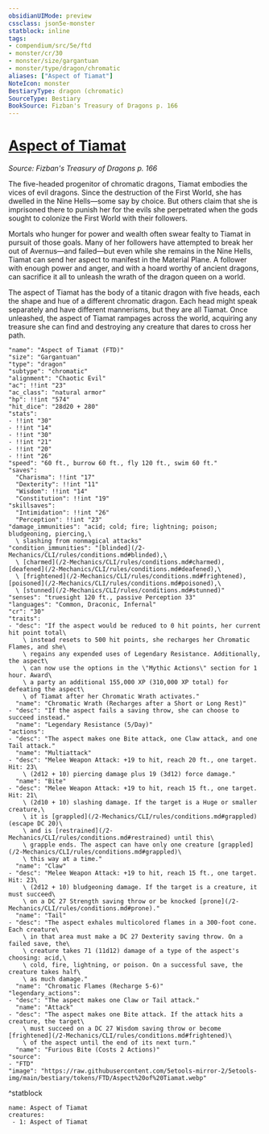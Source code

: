 ```yaml
---
obsidianUIMode: preview
cssclass: json5e-monster
statblock: inline
tags:
- compendium/src/5e/ftd
- monster/cr/30
- monster/size/gargantuan
- monster/type/dragon/chromatic
aliases: ["Aspect of Tiamat"]
NoteIcon: monster
BestiaryType: dragon (chromatic)
SourceType: Bestiary
BookSource: Fizban's Treasury of Dragons p. 166
---
```

# [Aspect of Tiamat](2-Mechanics\CLI\bestiary\dragon/aspect-of-tiamat-ftd.md)
*Source: Fizban's Treasury of Dragons p. 166*  

The five-headed progenitor of chromatic dragons, Tiamat embodies the vices of evil dragons. Since the destruction of the First World, she has dwelled in the Nine Hells—some say by choice. But others claim that she is imprisoned there to punish her for the evils she perpetrated when the gods sought to colonize the First World with their followers.

Mortals who hunger for power and wealth often swear fealty to Tiamat in pursuit of those goals. Many of her followers have attempted to break her out of Avernus—and failed—but even while she remains in the Nine Hells, Tiamat can send her aspect to manifest in the Material Plane. A follower with enough power and anger, and with a hoard worthy of ancient dragons, can sacrifice it all to unleash the wrath of the dragon queen on a world.

The aspect of Tiamat has the body of a titanic dragon with five heads, each the shape and hue of a different chromatic dragon. Each head might speak separately and have different mannerisms, but they are all Tiamat. Once unleashed, the aspect of Tiamat rampages across the world, acquiring any treasure she can find and destroying any creature that dares to cross her path.

```statblock
"name": "Aspect of Tiamat (FTD)"
"size": "Gargantuan"
"type": "dragon"
"subtype": "chromatic"
"alignment": "Chaotic Evil"
"ac": !!int "23"
"ac_class": "natural armor"
"hp": !!int "574"
"hit_dice": "28d20 + 280"
"stats":
- !!int "30"
- !!int "14"
- !!int "30"
- !!int "21"
- !!int "20"
- !!int "26"
"speed": "60 ft., burrow 60 ft., fly 120 ft., swim 60 ft."
"saves":
  "Charisma": !!int "17"
  "Dexterity": !!int "11"
  "Wisdom": !!int "14"
  "Constitution": !!int "19"
"skillsaves":
  "Intimidation": !!int "26"
  "Perception": !!int "23"
"damage_immunities": "acid; cold; fire; lightning; poison; bludgeoning, piercing,\
  \ slashing from nonmagical attacks"
"condition_immunities": "[blinded](/2-Mechanics/CLI/rules/conditions.md#blinded),\
  \ [charmed](/2-Mechanics/CLI/rules/conditions.md#charmed), [deafened](/2-Mechanics/CLI/rules/conditions.md#deafened),\
  \ [frightened](/2-Mechanics/CLI/rules/conditions.md#frightened), [poisoned](/2-Mechanics/CLI/rules/conditions.md#poisoned),\
  \ [stunned](/2-Mechanics/CLI/rules/conditions.md#stunned)"
"senses": "truesight 120 ft., passive Perception 33"
"languages": "Common, Draconic, Infernal"
"cr": "30"
"traits":
- "desc": "If the aspect would be reduced to 0 hit points, her current hit point total\
    \ instead resets to 500 hit points, she recharges her Chromatic Flames, and she\
    \ regains any expended uses of Legendary Resistance. Additionally, the aspect\
    \ can now use the options in the \"Mythic Actions\" section for 1 hour. Award\
    \ a party an additional 155,000 XP (310,000 XP total) for defeating the aspect\
    \ of Tiamat after her Chromatic Wrath activates."
  "name": "Chromatic Wrath (Recharges after a Short or Long Rest)"
- "desc": "If the aspect fails a saving throw, she can choose to succeed instead."
  "name": "Legendary Resistance (5/Day)"
"actions":
- "desc": "The aspect makes one Bite attack, one Claw attack, and one Tail attack."
  "name": "Multiattack"
- "desc": "Melee Weapon Attack: +19 to hit, reach 20 ft., one target. Hit: 23\
    \ (2d12 + 10) piercing damage plus 19 (3d12) force damage."
  "name": "Bite"
- "desc": "Melee Weapon Attack: +19 to hit, reach 15 ft., one target. Hit: 21\
    \ (2d10 + 10) slashing damage. If the target is a Huge or smaller creature,\
    \ it is [grappled](/2-Mechanics/CLI/rules/conditions.md#grappled) (escape DC 20)\
    \ and is [restrained](/2-Mechanics/CLI/rules/conditions.md#restrained) until this\
    \ grapple ends. The aspect can have only one creature [grappled](/2-Mechanics/CLI/rules/conditions.md#grappled)\
    \ this way at a time."
  "name": "Claw"
- "desc": "Melee Weapon Attack: +19 to hit, reach 15 ft., one target. Hit: 23\
    \ (2d12 + 10) bludgeoning damage. If the target is a creature, it must succeed\
    \ on a DC 27 Strength saving throw or be knocked [prone](/2-Mechanics/CLI/rules/conditions.md#prone)."
  "name": "Tail"
- "desc": "The aspect exhales multicolored flames in a 300-foot cone. Each creature\
    \ in that area must make a DC 27 Dexterity saving throw. On a failed save, the\
    \ creature takes 71 (11d12) damage of a type of the aspect's choosing: acid,\
    \ cold, fire, lightning, or poison. On a successful save, the creature takes half\
    \ as much damage."
  "name": "Chromatic Flames (Recharge 5-6)"
"legendary_actions":
- "desc": "The aspect makes one Claw or Tail attack."
  "name": "Attack"
- "desc": "The aspect makes one Bite attack. If the attack hits a creature, the target\
    \ must succeed on a DC 27 Wisdom saving throw or become [frightened](/2-Mechanics/CLI/rules/conditions.md#frightened)\
    \ of the aspect until the end of its next turn."
  "name": "Furious Bite (Costs 2 Actions)"
"source":
- "FTD"
"image": "https://raw.githubusercontent.com/5etools-mirror-2/5etools-img/main/bestiary/tokens/FTD/Aspect%20of%20Tiamat.webp"
```
^statblock

```encounter-table
name: Aspect of Tiamat
creatures:
 - 1: Aspect of Tiamat
```